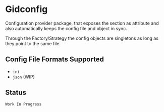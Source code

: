 # Gidconfig

Configuration provider package, that exposes the section as attribute and also automatically keeps the config file and object in sync.

Through the Factory/Strategy the config objects are singletons as long as they point to the same file.


## Config File Formats Supported

- `ini`
- `json` (WIP)


## Status

```
Work In Progress
```